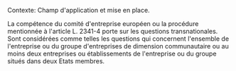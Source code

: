 Contexte: Champ d'application et mise en place.

La compétence du comité d'entreprise européen ou la procédure mentionnée à l'article L. 2341-4 porte sur les questions transnationales. Sont considérées comme telles les questions qui concernent l'ensemble de l'entreprise ou du groupe d'entreprises de dimension communautaire ou au moins deux entreprises ou établissements de l'entreprise ou du groupe situés dans deux Etats membres.